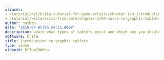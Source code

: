 ```yaml
---
aliases:
- /tutorial/art/krita-tutorial-for-game-artists/chapter_1/4_introduction_to_graphic_tablets
- /tutorial/krita/krita-from-zero/chapter-1/04-intro-to-graphic-tablets
author: nathan
date: "2016-04-05T06:54:11.000Z"
description: Learn what types of tablets exist and which one you should start with.
software: krita
title: Introduction to graphic tablets
type: video
videoid: RfTumTdNhho
---
```

